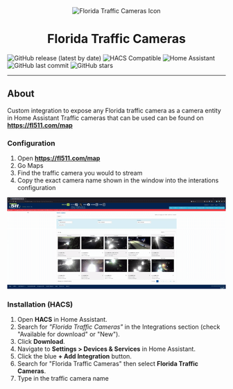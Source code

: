 <div align="center">
  <img src="https://github.com/pitchbytez99/florida_traffic_cameras/tree/main/custom_components/florida_traffic_cams/icons/logo.png" alt="Florida Traffic Cameras Icon" width="100"><h1>Florida Traffic Cameras</h1>
</div>

![GitHub release (latest by date)](https://img.shields.io/github/v/release/pitchbytez99/florida_traffic_cameras?style=flat-square)
![HACS Compatible](https://img.shields.io/badge/HACS-Compatible-brightgreen?style=flat-square)
![Home Assistant](https://img.shields.io/badge/Home%20Assistant-Integration-blue?style=flat-square)
![GitHub last commit](https://img.shields.io/github/last-commit/pitchbytez99/florida_traffic_cameras?style=flat-square)
![GitHub stars](https://img.shields.io/github/stars/pitchbytez99/florida_traffic_cameras?style=flat-square)

---

## About
Custom integration to expose any Florida traffic camera as a camera entity in Home Assistant
Traffic cameras that can be used can be found on **https://fl511.com/map**

### Configuration
1. Open **https://fl511.com/map**
2. Go Maps
3. Find the traffic camera you would to stream
4. Copy the exact camera name shown in the window into the interations configuration

![Configuring my integration](docs/ezgif-633592c0e2fb3a.gif)

### Installation (HACS)
1. Open **HACS** in Home Assistant.
2. Search for *"Florida Traffic Cameras"* in the Integrations section (check "Available for download" or "New").
3. Click **Download**.
4. Navigate to **Settings > Devices & Services** in Home Assistant.
5. Click the blue **+ Add Integration** button.
6. Search for "Florida Traffic Cameras" then select **Florida Traffic Cameras**.
7. Type in the traffic camera name